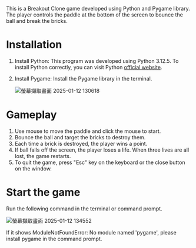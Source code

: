 This is a Breakout Clone game developed using Python and Pygame library. The player controls the paddle at the bottom of the screen to bounce the ball and break the bricks.

# Installation
1. Install Python: This program was developed using Python 3.12.5. To install Python correctly, you can visit Python [official website](https://www.python.org/downloads/). 

2. Install Pygame: Install the Pygame library in the terminal.

    ![螢幕擷取畫面 2025-01-12 130618](https://github.com/user-attachments/assets/93ebcf3e-52cd-4420-8f43-c70c7b226f64)



# Gameplay

1. Use mouse to move the paddle and click the mouse to start.
2. Bounce the ball and target the bricks to destroy them.
3. Each time a brick is destroyed, the player wins a point.
4. If ball falls off the screen, the player loses a life. When three lives are all lost, the game restarts.
5. To quit the game, press "Esc" key on the keyboard or the close button on the window.

# Start the game

Run the following command in the terminal or command prompt.

  ![螢幕擷取畫面 2025-01-12 134552](https://github.com/user-attachments/assets/75ed556c-22fe-4249-a908-0c8fd02c8d99)


If it shows ModuleNotFoundError: No module named 'pygame', please install pygame in the command prompt.

